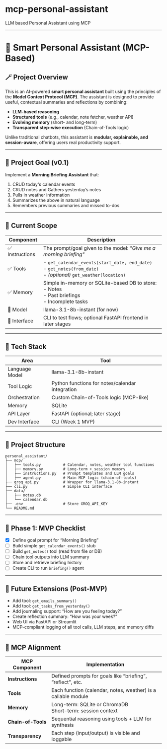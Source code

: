 # mcp-personal-assistant
LLM based Personal Assistant using MCP

---

# 🧠 Smart Personal Assistant (MCP-Based)

## 🪄 Project Overview

This is an AI-powered **smart personal assistant** built using the principles of the **Model Context Protocol (MCP)**. The assistant is designed to provide useful, contextual summaries and reflections by combining:

- **LLM-based reasoning**
- **Structured tools** (e.g., calendar, note fetcher, weather API)
- **Evolving memory** (short- and long-term)
- **Transparent step-wise execution** (Chain-of-Tools logic)

Unlike traditional chatbots, this assistant is **modular, explainable, and session-aware**, offering users real productivity support.

---

## 🎯 Project Goal (v0.1)

Implement a **Morning Briefing Assistant** that:

1. CRUD today's calendar events
2. CRUD notes and Gathers yesterday’s notes
3. Pulls in weather information
4. Summarizes the above in natural language
5. Remembers previous summaries and missed to-dos

---

## 🧱 Current Scope

| Component      | Description |
|----------------|-------------|
| ✅ Instructions | The prompt/goal given to the model: _"Give me a morning briefing"_ |
| ✅ Tools        | - `get_calendar_events(start_date, end_date)`  <br> - `get_notes(from_date)` <br> - *(optional)* `get_weather(location)` |
| ✅ Memory       | Simple in-memory or SQLite-based DB to store:  <br> - Notes <br> - Past briefings <br> - Incomplete tasks |
| 🧠 Model        | llama-3.1-8b-instant (for now) |
| 🧪 Interface    | CLI to test flows; optional FastAPI frontend in later stages |

---

## 🔧 Tech Stack

| Area          | Tool |
|---------------|------|
| Language Model | llama-3.1-8b-instant |
| Tool Logic     | Python functions for notes/calendar integration |
| Orchestration  | Custom Chain-of-Tools logic (MCP-like) |
| Memory         | SQLite |
| API Layer      | FastAPI (optional; later stage) |
| Dev Interface  | CLI (Week 1 MVP) |

---

## 📁 Project Structure

```
personal_assistant/
├── mcp/
│   ├── tools.py          # Calendar, notes, weather tool functions
│   ├── memory.py         # Long-term + session memory
│   ├── instructions.py   # Prompt templates and LLM goals
│   ├── agent.py          # Main MCP logic (chain-of-tools)
├── groq_api.py           # Wrapper for llama-3.1-8b-instant
├── cli.py                # Simple CLI interface
├── data/
│   ├── notes.db
│   └── calendar.db
├── .env                  # Store GROQ_API_KEY
└── README.md

```

---

## 🚀 Phase 1: MVP Checklist

- [x] Define goal prompt for “Morning Briefing”
- [ ] Build simple `get_calendar_events()` stub
- [ ] Build `get_notes()` tool (read from file or DB)
- [ ] Chain tool outputs into LLM summary
- [ ] Store and retrieve briefing history
- [ ] Create CLI to run `briefing()` agent

---

## 🧩 Future Extensions (Post-MVP)

- Add tool: `get_emails_summary()`
- Add tool: `get_tasks_from_yesterday()`
- Add journaling support: “How are you feeling today?”
- Create reflection summary: “How was your week?”
- Web UI via FastAPI or Streamlit
- MCP-compliant logging of all tool calls, LLM steps, and memory diffs

---

## 🧠 MCP Alignment

| MCP Component | Implementation |
|---------------|----------------|
| **Instructions** | Defined prompts for goals like “briefing”, “reflect”, etc. |
| **Tools**        | Each function (calendar, notes, weather) is a callable module |
| **Memory**       | Long-term: SQLite or ChromaDB <br> Short-term: session context |
| **Chain-of-Tools** | Sequential reasoning using tools + LLM for synthesis |
| **Transparency** | Each step (input/output) is visible and loggable |

